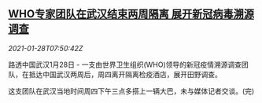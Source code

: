 <!--1611820492000-->
[WHO专家团队在武汉结束两周隔离 展开新冠病毒溯源调查](https://cn.reuters.com/article/who-experts-wuhan-0128-mon-idCNKBS29X0TT)
------

<div><i>2021-01-28T07:50:42Z</i></div><p>路透中国武汉1月28日 - 一支由世界卫生组织(WHO)领导的新冠疫情溯源调查团队，在抵达中国武汉两周后，周四离开隔离检疫酒店，展开田野调查。</p><p>这支团队在武汉当地时间周四下午三点多搭上一辆大巴，未与媒体记者交谈。(完)</p>
